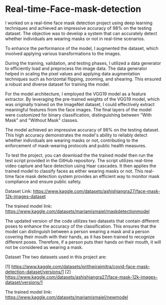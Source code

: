 # Real-time-Face-mask-detection
I worked on a real-time face mask detection project using deep learning techniques and achieved an impressive accuracy of 98% on the testing dataset. The objective was to develop a system that can accurately detect whether individuals are wearing masks or not in real-time scenarios. 

To enhance the performance of the model, I augmented the dataset, which involved applying various transformations to the images.

During the training, validation, and testing phases, I utilized a data generator to efficiently load and preprocess the image data. The data generator helped in scaling the pixel values and applying data augmentation techniques such as horizontal flipping, zooming, and shearing. This ensured a robust and diverse dataset for training the model.

For the model architecture, I employed the VGG19 model as a feature extractor. By leveraging the pre-trained weights of the VGG19 model, which was originally trained on the ImageNet dataset, I could effectively extract meaningful features from the face images. The final layers of the model were customized for binary classification, distinguishing between "With Mask" and "Without Mask" classes.

The model achieved an impressive accuracy of 98% on the testing dataset. This high accuracy demonstrates the model's ability to reliably detect whether individuals are wearing masks or not, contributing to the enforcement of mask-wearing protocols and public health measures.

To test the project, you can download the the trained model then run the test script provided in the GitHub repository. The script utilizes real-time video capture and face detection using Haar cascades. It then applies the trained model to classify faces as either wearing masks or not. This real-time face mask detection system provides an efficient way to monitor mask compliance and ensure public safety.

Dataset Link: https://www.kaggle.com/datasets/ashishjangra27/face-mask-12k-images-dataset

The trained model link: https://www.kaggle.com/datasets/mariamismaiel/maskdetectionmodel



The updated version of the code utilizes two datasets that contain different poses to enhance the accuracy of the classification. This ensures that the model can distinguish between a person wearing a mask and a person covering their mouth with their hands, as it has been trained to recognize different poses. Therefore, if a person puts their hands on their mouth, it will not be considered as wearing a mask.

Dataset
The two datasets used in this project are:

[1] https://www.kaggle.com/datasets/prithwirajmitra/covid-face-mask-detection-dataset/versions/1
[2] https://www.kaggle.com/datasets/ashishjangra27/face-mask-12k-images-dataset/versions/1

The trained model link: https://www.kaggle.com/datasets/mariamismaiel/newmodel
